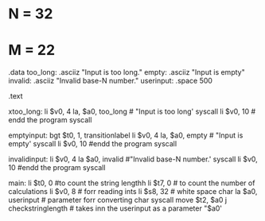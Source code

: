 # N = 32
# M = 22
.data
	too_long:	.asciiz "Input is too long."
	empty:	.asciiz "Input is empty"
	invalid: .asciiz "Invalid base-N number."
	userinput: .space 500
	
.text


xtoo_long:
	li $v0, 4
	la, $a0, too_long # "Input is too long'
	syscall
	li $v0, 10 # endd the program
	syscall 
	
emptyinput:
	bgt $t0, 1, transitionlabel
	li $v0, 4
	la, $a0, empty # "Input is empty'
	syscall
	li $v0, 10 #endd the program
	syscall
	
invalidinput:
	li $v0, 4
	la $a0, invalid #"Invalid base-N number.'
	syscall
	li $v0, 10 #endd the program
	syscall


main:
	li $t0, 0 #to count the string lengthh
	li $t7, 0 # to count the number of calculations
	li $v0, 8 # forr reading ints
	li $s8, 32 # white space char
	la $a0, userinput # parameter forr converting char
	syscall
	move $t2, $a0
	j	checkstringlength # takes inn the userinput as a parameter "$a0'
